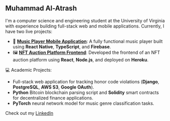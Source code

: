 ## Muhammad Al-Atrash

I'm a computer science and engineering student at the University of Virginia with experience building full-stack web and mobile applications. Currently, I have two live projects: 

- 🎵 [**Music Player Mobile Application**](https://www.youtube.com/watch?v=yz3bGXdSrzQ&feature=youtu.be): A fully functional music player built using **React Native**, **TypeScript**, and **Firebase**.
- 🖼️ [**NFT Auction Platform Frontend**](https://nameless-castle-94869-6cdd3e0d35fe.herokuapp.com/): Developed the frontend of an NFT auction platform using **React**, **Node.js**, and deployed on **Heroku**.

💻 Academic Projects:
- Full-stack web application for tracking honor code violations (**Django**, **PostgreSQL**, **AWS S3**, **Google OAuth**).
- **Python** Bitcoin blockchain parsing script and **Solidity** smart contracts for decentralized finance applications.
- **PyTorch** neural network model for music genre classification tasks.

Check out my [LinkedIn](https://www.linkedin.com/in/muhammad-al-atrash-38b357309/)


<!--
**muhammmad-al/muhammmad-al** is a ✨ _special_ ✨ repository because its `README.md` (this file) appears on your GitHub profile.

Here are some ideas to get you started:

- 🔭 I’m currently working on ...
- 🌱 I’m currently learning ...
- 👯 I’m looking to collaborate on ...
- 🤔 I’m looking for help with ...
- 💬 Ask me about ...
- 📫 How to reach me: ...
- 😄 Pronouns: ...
- ⚡ Fun fact: ...
-->
